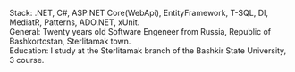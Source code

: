 Stack: .NET, C#, ASP.NET Core(WebApi), EntityFramework, T-SQL, DI, MediatR, Patterns, ADO.NET, xUnit.  
General: Twenty years old Software Engeneer from Russia, Republic of Bashkortostan, Sterlitamak town.  
Education: I study at the Sterlitamak branch of the Bashkir State University, 3 course.  
